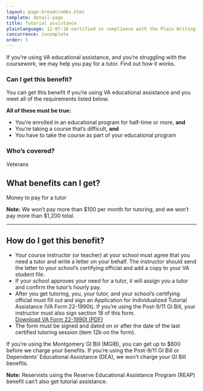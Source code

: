```yaml
---
layout: page-breadcrumbs.html
template: detail-page
title: Tutorial assistance
plainlanguage: 12-07-16 certified in compliance with the Plain Writing Act
concurrence: incomplete
order: 5
---
```


<div class="va-introtext">

If you’re using VA educational assistance, and you’re struggling with the coursework, we may help you pay for a tutor. Find out how it works.

</div>


<div class="feature" markdown="1">

### Can I get this benefit?
You can get this benefit if you’re using VA educational assistance and you meet all of the requirements listed below.

**All of these must be true:**
  - You’re enrolled in an educational program for half-time or more, **and**
  - You’re taking a course that’s difficult, **and**
  - You have to take the course as part of your educational program

### Who’s covered?
Veterans
</div>

## What benefits can I get?

Money to pay for a tutor

**Note:**
We won’t pay more than $100 per month for tutoring, and we won’t pay more than $1,200 total.

-----

## How do I get this benefit?

- Your course instructor (or teacher) at your school must agree that you need a tutor and write a letter on your behalf. The instructor should send the letter to your school’s certifying official and add a copy to your VA student file.
- If your school approves your need for a tutor, it will assign you a tutor and confirm the tutor’s hourly pay.
- After you get tutoring, you, your tutor, and your school’s certifying official must fill out and sign an Application for Individualized Tutorial Assistance (VA Form 22-1990t). If you’re using the Post-9/11 GI Bill, your instructor must also sign section 18 of this form. <br>
[Download VA Form 22-1990t (PDF)](https://www.vba.va.gov/pubs/forms/vba-22-1990t-are.pdf)
- The form must be signed and dated on or after the date of the last certified tutoring session (item 12b on the form).

If you’re using the Montgomery GI Bill (MGIB), you can get up to $600 before we charge your benefits.
If you’re using the Post-9/11 GI Bill or Dependents’ Educational Assistance (DEA), we won’t charge your GI Bill benefits.

**Note:** Reservists using the Reserve Educational Assistance Program (REAP) benefit can’t also get tutorial assistance.
